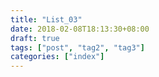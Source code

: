 ```yaml
---
title: "List_03"
date: 2018-02-08T18:13:30+08:00
draft: true
tags: ["post", "tag2", "tag3"]
categories: ["index"]
---
```


